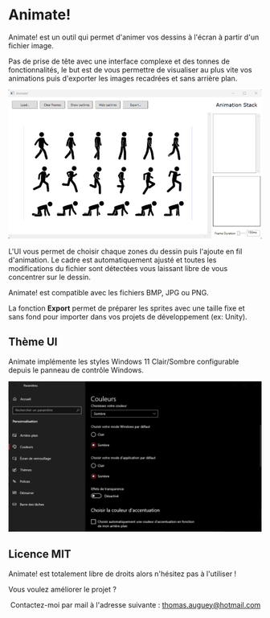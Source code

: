 # Animate!
Animate! est un outil qui permet d'animer vos dessins à l'écran à partir d'un fichier image.

Pas de prise de tête avec une interface complexe et des tonnes de fonctionnalités, le but est de vous permettre de visualiser au plus vite vos animations puis d'exporter les images recadrées et sans arrière plan.

![](sample.gif)

L'UI vous permet de choisir chaque zones du dessin puis l'ajoute en fil d'animation. Le cadre est automatiquement ajusté et toutes les modifications du fichier sont détectées vous laissant libre de vous concentrer sur le dessin.

Animate! est compatible avec les fichiers BMP, JPG ou PNG.

La fonction **Export** permet de préparer les sprites avec une taille fixe et sans fond pour importer dans vos projets de développement (ex: Unity).

## Thème UI

Animate implémente les styles Windows 11 Clair/Sombre configurable depuis le panneau de contrôle Windows.

![](Theme.PNG)

## Licence MIT

Animate! est totalement libre de droits alors n'hésitez pas à l'utiliser !

Vous voulez améliorer le projet ?

​	Contactez-moi par mail à l'adresse suivante : thomas.auguey@hotmail.com
